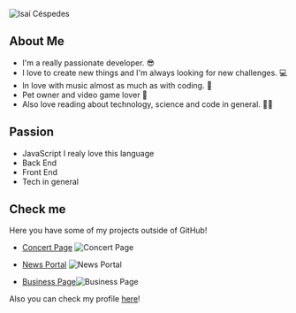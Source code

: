 ![Isaí Céspedes](https://user-images.githubusercontent.com/59100477/134718130-8d7fc885-04b0-4176-a7b1-aea0f112544f.png)


## About Me

- I'm a really passionate developer. 😎
- I love to create new things and I'm always looking for new challenges. 💻
- In love with music almost as much as with coding. 🎵
- Pet owner and video game lover 💙
- Also love reading about technology, science and code in general. 🧑‍💻

## Passion

- JavaScript I realy love this language
- Back End
- Front End
- Tech in general

## Check me

Here you have some of my projects outside of GitHub!
- [Concert Page](https://jovial-visvesvaraya-e010cc.netlify.app/) ![Concert Page](https://user-images.githubusercontent.com/59100477/134724376-4bde7ea3-a6af-4874-805b-ad94022fd193.png)


- [News Portal](https://newsgridlk.netlify.app/) ![News Portal](https://user-images.githubusercontent.com/59100477/134724033-a82e489c-9a75-483b-91c2-f028ecf947be.png) 


- [Business Page](https://edgeledlk.netlify.app/)![Business Page](https://user-images.githubusercontent.com/59100477/134724609-742dfc48-7581-4e7d-ba7c-072356bd38c3.png)



Also you can check my profile [here](https://www.linkedin.com/in/isai-c%C3%A9spedes-4164a51b4/)!

